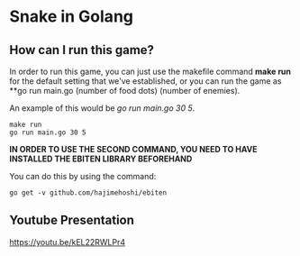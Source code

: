 # Snake in Golang


## How can I run this game?
In order to run this game, you can just use the makefile command **make run** for the default setting that we've established, or you can run the game as **go run main.go (number of food dots) (number of enemies).

An example of this would be *go run main.go 30 5*.

```
make run
go run main.go 30 5
```

**__IN ORDER TO USE THE SECOND COMMAND, YOU NEED TO HAVE INSTALLED THE EBITEN LIBRARY BEFOREHAND__**

You can do this by using the command:
```
go get -v github.com/hajimehoshi/ebiten
```

## Youtube Presentation

https://youtu.be/kEL22RWLPr4